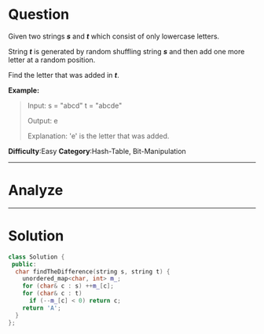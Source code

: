 
# Question

Given two strings  **_s_**  and  **_t_**  which consist of only lowercase letters.

String  **_t_**  is generated by random shuffling string  **_s_**  and then add one more letter at a random position.

Find the letter that was added in  **_t_**.

**Example:**

> Input:
> s = "abcd"
> t = "abcde"
> 
> Output:
> e
> 
> Explanation:
> 'e' is the letter that was added.

**Difficulty**:Easy
**Category**:Hash-Table, Bit-Manipulation


------------

# Analyze

------------

# Solution

```cpp
class Solution {
 public:
  char findTheDifference(string s, string t) {
    unordered_map<char, int> m_;
    for (char& c : s) ++m_[c];
    for (char& c : t)
      if (--m_[c] < 0) return c;
    return 'A';
  }
};
```

